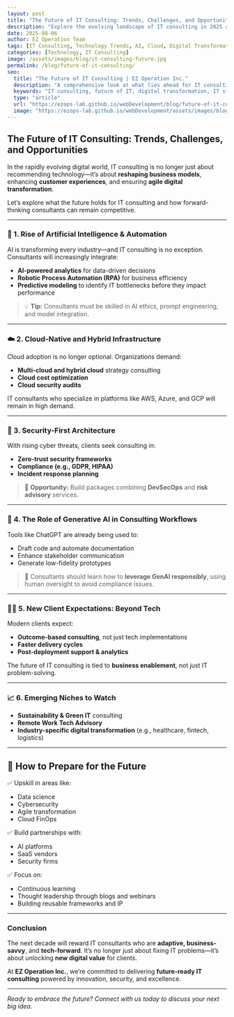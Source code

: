 ```yaml
---
layout: post
title: "The Future of IT Consulting: Trends, Challenges, and Opportunities"
description: "Explore the evolving landscape of IT consulting in 2025 and beyond—emerging technologies, client expectations, and future-ready strategies."
date: 2025-08-06
author: EZ Operation Team
tags: [IT Consulting, Technology Trends, AI, Cloud, Digital Transformation]
categories: [Technology, IT Consulting]
image: /assets/images/blog/it-consulting-future.jpg
permalink: /blog/future-of-it-consulting/
seo:
  title: "The Future of IT Consulting | EZ Operation Inc."
  description: "A comprehensive look at what lies ahead for IT consulting in the age of AI, cloud computing, and automation. Discover key strategies and challenges."
  keywords: "IT consulting, future of IT, digital transformation, IT strategy, technology consulting, AI in business, cloud adoption"
  type: "article"
  url: "https://ezops-lab.github.io/webDevelopment/blog/future-of-it-consulting/"
  image: "https://ezops-lab.github.io/webDevelopment/assets/images/blog/it-consulting-future.jpg"
---
```


## The Future of IT Consulting: Trends, Challenges, and Opportunities

In the rapidly evolving digital world, IT consulting is no longer just about recommending technology—it’s about **reshaping business models**, enhancing **customer experiences**, and ensuring **agile digital transformation**.

Let’s explore what the future holds for IT consulting and how forward-thinking consultants can remain competitive.

---

### 🔮 1. Rise of Artificial Intelligence & Automation

AI is transforming every industry—and IT consulting is no exception. Consultants will increasingly integrate:

- **AI-powered analytics** for data-driven decisions  
- **Robotic Process Automation (RPA)** for business efficiency  
- **Predictive modeling** to identify IT bottlenecks before they impact performance  

> 💡 **Tip:** Consultants must be skilled in AI ethics, prompt engineering, and model integration.

---

### ☁️ 2. Cloud-Native and Hybrid Infrastructure

Cloud adoption is no longer optional. Organizations demand:

- **Multi-cloud and hybrid cloud** strategy consulting  
- **Cloud cost optimization**  
- **Cloud security audits**  

IT consultants who specialize in platforms like AWS, Azure, and GCP will remain in high demand.

---

### 🔐 3. Security-First Architecture

With rising cyber threats, clients seek consulting in:

- **Zero-trust security frameworks**  
- **Compliance (e.g., GDPR, HIPAA)**  
- **Incident response planning**  

> 🔐 **Opportunity:** Build packages combining **DevSecOps** and **risk advisory** services.

---

### 🧠 4. The Role of Generative AI in Consulting Workflows

Tools like ChatGPT are already being used to:

- Draft code and automate documentation  
- Enhance stakeholder communication  
- Generate low-fidelity prototypes  

> 📌 Consultants should learn how to **leverage GenAI responsibly**, using human oversight to avoid compliance issues.

---

### 👨‍💻 5. New Client Expectations: Beyond Tech

Modern clients expect:

- **Outcome-based consulting**, not just tech implementations  
- **Faster delivery cycles**  
- **Post-deployment support & analytics**  

The future of IT consulting is tied to **business enablement**, not just IT problem-solving.

---

### 📈 6. Emerging Niches to Watch

- **Sustainability & Green IT** consulting  
- **Remote Work Tech Advisory**  
- **Industry-specific digital transformation** (e.g., healthcare, fintech, logistics)

---

## 🚀 How to Prepare for the Future

✅ Upskill in areas like:
- Data science
- Cybersecurity
- Agile transformation
- Cloud FinOps

✅ Build partnerships with:
- AI platforms
- SaaS vendors
- Security firms

✅ Focus on:
- Continuous learning
- Thought leadership through blogs and webinars
- Building reusable frameworks and IP

---

### Conclusion

The next decade will reward IT consultants who are **adaptive, business-savvy**, and **tech-forward**. It’s no longer just about fixing IT problems—it’s about unlocking **new digital value** for clients.

At **EZ Operation Inc.**, we’re committed to delivering **future-ready IT consulting** powered by innovation, security, and excellence.

---

_Ready to embrace the future? Connect with us today to discuss your next big idea._
